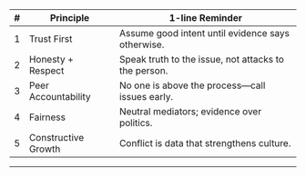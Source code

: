 |#|Principle|1-line Reminder|
|---|---|---|
|1|Trust First|Assume good intent until evidence says otherwise.|
|2|Honesty + Respect|Speak truth to the issue, not attacks to the person.|
|3|Peer Accountability|No one is above the process—call issues early.|
|4|Fairness|Neutral mediators; evidence over politics.|
|5|Constructive Growth|Conflict is data that strengthens culture.|  
---